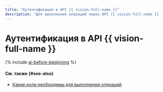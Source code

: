 ```yaml
---
title: "Аутентификация в API {{ vision-full-name }}"
description: "Для выполнения операций через API {{ vision-full-name }} необходимо получить IAM-токен для своего аккаунта. Полученный IAM-токен указывайте при обращении к ресурсам {{ yandex-cloud }} через API в формате — Authorization: Bearer <IAM-токен>"
---
```


# Аутентификация в API {{ vision-full-name }}

{% include [ai-before-beginning](../../_includes/vision/ai-before-beginning.md) %}

#### См. также {#see-also}

* [Какие роли необходимы для выполнения операций](../security/index.md).